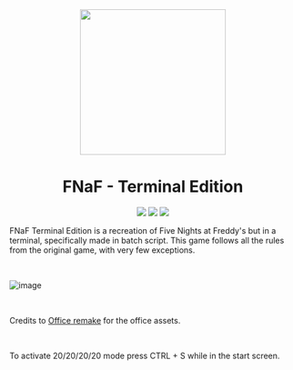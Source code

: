 <div align="center">

<div>

<img src="assets/icon_256.ico" width="256" height="256">

# FNaF - Terminal Edition

</div>

[![](https://badgen.net/badge/icon/windows?icon=windows&label)](https://github.com/136MasterNR/fnaf-terminal) [![](https://badgen.net/github/release/136MasterNR/fnaf-terminal)](https://github.com/136MasterNR/fnaf-terminal/releases) [![](https://badgen.net/github/stars/136MasterNR/fnaf-terminal)](https://github.com/136MasterNR/fnaf-terminalstargazers)

</div>

FNaF Terminal Edition is a recreation of Five Nights at Freddy's but in a terminal, specifically made in batch script. This game follows all the rules from the original game, with very few exceptions.

<br/>

![image](https://github.com/136MasterNR/fnaf-terminal/assets/62593379/5cb17f79-0219-4a91-bbcf-289a3b071b29)

<br/>

Credits to [Office remake](https://www.reddit.com/r/fivenightsatfreddys/comments/gqd36m/fnaf1_office_remake/) for the office assets.

<br/>

To activate 20/20/20/20 mode press CTRL + S while in the start screen.
